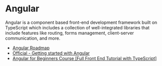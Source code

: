 <DedicatedRoadmap
  href='/angular'
  title='Angular Roadmap'
  description='Click to check the detailed Angular Roadmap.'
/>

# Angular

Angular is a component based front-end development framework built on TypeScript which includes a collection of well-integrated libraries that include features like routing, forms management, client-server communication, and more.

- [Angular Roadmap](/angular)
- [Official - Getting started with Angular](https://angular.io/start)
- [Angular for Beginners Course [Full Front End Tutorial with TypeScript]](https://www.youtube.com/watch?v=3qBXWUpoPHo)
